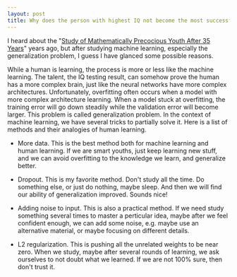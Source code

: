 ```yaml
---
layout: post
title: Why does the person with highest IQ not become the most successful one?
---
```

I heard about the "[Study of Mathematically Precocious Youth After 35 Years][1]" years ago, but after studying machine learning, especially the generalization problem, I guess I have glanced some possible reasons.

While a human is learning, the process is more or less like the machine learning. The talent, the IQ testing result, can somehow prove the human has a more complex brain, just like the neural networks have more complex architectures. Unfortunately, overfitting often occurs when a model with more complex architecture learning. When a model stuck at overfitting, the training error will go down steadily while the validation error will become larger. This problem is called generalization problem. In the context of machine learning, we have several tricks to partially solve it. Here is a list of methods and their analogies of human learning.

* More data. This is the best method both for machine learning and human learning. If we are smart youths, just keep learning new stuff, and we can avoid overfitting to the knowledge we learn, and generalize better.

* Dropout. This is my favorite method. Don't study all the time. Do something else, or just do nothing, maybe sleep. And then we will find our ability of generalization improved. Sounds nice!

* Adding noise to input. This is also a practical method. If we need study something several times to master a perticular idea, maybe after we feel confident enough, we can add some noise, e.g. maybe use an alternative material, or maybe focusing on different details.

* L2 regularization. This is pushing all the unrelated weights to be near zero. When we study, maybe after several rounds of learning, we ask ourselves to not doubt what we learned. If we are not 100% sure, then don't trust it.







[1]:https://euler.epfl.ch/files/content/sites/euler/files/users/144617/public/LubinskiPersson.pdf